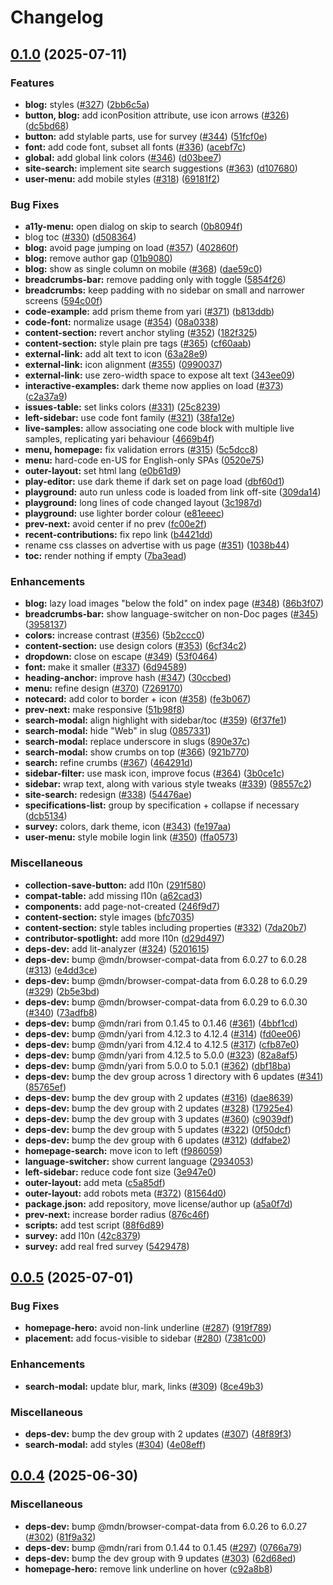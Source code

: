 # Changelog

## [0.1.0](https://github.com/mdn/fred/compare/v0.0.5...v0.1.0) (2025-07-11)


### Features

* **blog:** styles ([#327](https://github.com/mdn/fred/issues/327)) ([2bb6c5a](https://github.com/mdn/fred/commit/2bb6c5a8367f3261821a24c5ee6c15682a5574ef))
* **button, blog:** add iconPosition attribute, use icon arrows ([#326](https://github.com/mdn/fred/issues/326)) ([dc5bd68](https://github.com/mdn/fred/commit/dc5bd684881f3d7bbec3be86ea2b2f608b99a0ef))
* **button:** add stylable parts, use for survey ([#344](https://github.com/mdn/fred/issues/344)) ([51fcf0e](https://github.com/mdn/fred/commit/51fcf0ed4ff91afa5d1aba85f5eca842d55e45fd))
* **font:** add code font, subset all fonts ([#336](https://github.com/mdn/fred/issues/336)) ([acebf7c](https://github.com/mdn/fred/commit/acebf7cd6193cafa8f2b5ee7a8af07cbcca2668b))
* **global:** add global link colors ([#346](https://github.com/mdn/fred/issues/346)) ([d03bee7](https://github.com/mdn/fred/commit/d03bee7a270186f1d24efe1b9ffa50bbc31e62ef))
* **site-search:** implement site search suggestions ([#363](https://github.com/mdn/fred/issues/363)) ([d107680](https://github.com/mdn/fred/commit/d10768017de98e8d720ca612a02f5cbee9a1632d))
* **user-menu:** add mobile styles ([#318](https://github.com/mdn/fred/issues/318)) ([69181f2](https://github.com/mdn/fred/commit/69181f21b47563932a77c158523aa3e2cb3d6f47))


### Bug Fixes

* **a11y-menu:** open dialog on skip to search ([0b8094f](https://github.com/mdn/fred/commit/0b8094ffdfc62e1e2bd546aace7a6bb3d2b0ccfd))
* blog toc ([#330](https://github.com/mdn/fred/issues/330)) ([d508364](https://github.com/mdn/fred/commit/d508364ceb9de841a4bceeb256e47d2326e98577))
* **blog:** avoid page jumping on load ([#357](https://github.com/mdn/fred/issues/357)) ([402860f](https://github.com/mdn/fred/commit/402860f36a5c619a11da80f3b016dce4d9020df2))
* **blog:** remove author gap ([01b9080](https://github.com/mdn/fred/commit/01b90804551a1c45b71ac73f01e32ba03aaf7e9c))
* **blog:** show as single column on mobile ([#368](https://github.com/mdn/fred/issues/368)) ([dae59c0](https://github.com/mdn/fred/commit/dae59c06562c8f0e21dc4567fa21ae71f7f84be4))
* **breadcrumbs-bar:** remove padding only with toggle ([5854f26](https://github.com/mdn/fred/commit/5854f260fd75469494e9a2051d16f7ee4858b4c2))
* **breadcrumbs:** keep padding with no sidebar on small and narrower screens ([594c00f](https://github.com/mdn/fred/commit/594c00fc5a825ef1874446922eb441e48f79069d))
* **code-example:** add prism theme from yari ([#371](https://github.com/mdn/fred/issues/371)) ([b813ddb](https://github.com/mdn/fred/commit/b813ddb9b21ffceeea7612608ddc219046d1a97f))
* **code-font:** normalize usage ([#354](https://github.com/mdn/fred/issues/354)) ([08a0338](https://github.com/mdn/fred/commit/08a03380352cd09047fa964ac97ce1605a3b19b8))
* **content-section:** revert anchor styling ([#352](https://github.com/mdn/fred/issues/352)) ([182f325](https://github.com/mdn/fred/commit/182f325bfd71f2514edc7ce48451daff7b0f41db))
* **content-section:** style plain pre tags ([#365](https://github.com/mdn/fred/issues/365)) ([cf60aab](https://github.com/mdn/fred/commit/cf60aab12c28e4248717a75b2de439783116c07e))
* **external-link:** add alt text to icon ([63a28e9](https://github.com/mdn/fred/commit/63a28e9ad7e033edd4b75279a52d78eca8b2a396))
* **external-link:** icon alignment ([#355](https://github.com/mdn/fred/issues/355)) ([0990037](https://github.com/mdn/fred/commit/0990037fcccebec3b38dfc8368b216c8a667f387))
* **external-link:** use zero-width space to expose alt text ([343ee09](https://github.com/mdn/fred/commit/343ee0973d5925249d13e1baf9fc09ade16ad941))
* **interactive-examples:** dark theme now applies on load ([#373](https://github.com/mdn/fred/issues/373)) ([c2a37a9](https://github.com/mdn/fred/commit/c2a37a9ca8d441b0283328497da2838fa76740d9))
* **issues-table:** set links colors ([#331](https://github.com/mdn/fred/issues/331)) ([25c8239](https://github.com/mdn/fred/commit/25c8239a04e3fa87c3889da39bc78d1c80ee07c3))
* **left-sidebar:** use code font family ([#321](https://github.com/mdn/fred/issues/321)) ([38fa12e](https://github.com/mdn/fred/commit/38fa12eefc31ad3f228447b13e28b26e40ef3a43))
* **live-samples:** allow associating one code block with multiple live samples, replicating yari behaviour ([4669b4f](https://github.com/mdn/fred/commit/4669b4f821140a87b38c51b1b1862375e16ef68a))
* **menu, homepage:** fix validation errors ([#315](https://github.com/mdn/fred/issues/315)) ([5c5dcc8](https://github.com/mdn/fred/commit/5c5dcc81a29510009841ba1b6307cc00e2a4514b))
* **menu:** hard-code en-US for English-only SPAs ([0520e75](https://github.com/mdn/fred/commit/0520e758294fc52cdde58d002f11827872fecaaf))
* **outer-layout:** set html lang ([e0b61d9](https://github.com/mdn/fred/commit/e0b61d9df6a782d644076954744c5d2942d42df5))
* **play-editor:** use dark theme if dark set on page load ([dbf60d1](https://github.com/mdn/fred/commit/dbf60d16afe109bba069c7f61d4ff2eff9513d39))
* **playground:** auto run unless code is loaded from link off-site ([309da14](https://github.com/mdn/fred/commit/309da14d03b8cfc62ad34cb4107061b868504427))
* **playground:** long lines of code changed layout ([3c1987d](https://github.com/mdn/fred/commit/3c1987dad684317a58a418acce2d58f37d6bf8fd))
* **playground:** use lighter border colour ([e81eeec](https://github.com/mdn/fred/commit/e81eeec2b90b04d5040e506726a92ad91175b556))
* **prev-next:** avoid center if no prev ([fc00e2f](https://github.com/mdn/fred/commit/fc00e2ff525c6b45373c99ee23e5ef906eb6fc05))
* **recent-contributions:** fix repo link ([b4421dd](https://github.com/mdn/fred/commit/b4421dddb6883e085a096b70ce219d50d363b84f))
* rename css classes on advertise with us page ([#351](https://github.com/mdn/fred/issues/351)) ([1038b44](https://github.com/mdn/fred/commit/1038b4417ebfd657821a601fdb5eb3d5dd5305f3))
* **toc:** render nothing if empty ([7ba3ead](https://github.com/mdn/fred/commit/7ba3ead09babbc58c9faae32fd9b402a9745431f))


### Enhancements

* **blog:** lazy load images "below the fold" on index page ([#348](https://github.com/mdn/fred/issues/348)) ([86b3f07](https://github.com/mdn/fred/commit/86b3f0733471c26ac162859583f97655b6ae74af))
* **breadcrumbs-bar:** show language-switcher on non-Doc pages ([#345](https://github.com/mdn/fred/issues/345)) ([3958137](https://github.com/mdn/fred/commit/3958137025fe97ea843ad978ce05b5630082df7a))
* **colors:** increase contrast ([#356](https://github.com/mdn/fred/issues/356)) ([5b2ccc0](https://github.com/mdn/fred/commit/5b2ccc0d74cb564b9fe0616ffa1e1efc3fa3d39b))
* **content-section:** use design colors ([#353](https://github.com/mdn/fred/issues/353)) ([6cf34c2](https://github.com/mdn/fred/commit/6cf34c297aa0ef855af22bca82fc5733f2fba5e8))
* **dropdown:** close on escape ([#349](https://github.com/mdn/fred/issues/349)) ([53f0464](https://github.com/mdn/fred/commit/53f04648b6b70bfa55134c722b9cae7a6b03b561))
* **font:** make it smaller ([#337](https://github.com/mdn/fred/issues/337)) ([6d94589](https://github.com/mdn/fred/commit/6d94589994c59039fc20ad039e25add9228e37ff))
* **heading-anchor:** improve hash  ([#347](https://github.com/mdn/fred/issues/347)) ([30ccbed](https://github.com/mdn/fred/commit/30ccbed6c29d1b466fa698b38c903d55292d4790))
* **menu:** refine design ([#370](https://github.com/mdn/fred/issues/370)) ([7269170](https://github.com/mdn/fred/commit/72691707ef0f5a9946f991caa5c43d951c2e23ac))
* **notecard:** add color to border + icon ([#358](https://github.com/mdn/fred/issues/358)) ([fe3b067](https://github.com/mdn/fred/commit/fe3b06715c1edeb5bc71667e633d97e2bfa95a5e))
* **prev-next:** make responsive ([51b98f8](https://github.com/mdn/fred/commit/51b98f8a774fe9ce00e3bf44fa8dd6ed795f1f7a))
* **search-modal:** align highlight with sidebar/toc ([#359](https://github.com/mdn/fred/issues/359)) ([6f37fe1](https://github.com/mdn/fred/commit/6f37fe13bacb270008ca608ea294e077f054f585))
* **search-modal:** hide "Web" in slug ([0857331](https://github.com/mdn/fred/commit/0857331b43b6fd7700728ca68ce2d9ec5a42e465))
* **search-modal:** replace underscore in slugs ([890e37c](https://github.com/mdn/fred/commit/890e37c726b99ce61b6e82bc6c146e6e06b6354f))
* **search-modal:** show crumbs on top ([#366](https://github.com/mdn/fred/issues/366)) ([921b770](https://github.com/mdn/fred/commit/921b770e0c77b79b160bb159acffc1f17de052df))
* **search:** refine crumbs ([#367](https://github.com/mdn/fred/issues/367)) ([464291d](https://github.com/mdn/fred/commit/464291d210eacaea9e35fae890aecf238db0ddef))
* **sidebar-filter:** use mask icon, improve focus ([#364](https://github.com/mdn/fred/issues/364)) ([3b0ce1c](https://github.com/mdn/fred/commit/3b0ce1c5bc96b94e6cf8fb1b3d673c7c6b6b471b))
* **sidebar:** wrap text, along with various style tweaks ([#339](https://github.com/mdn/fred/issues/339)) ([98557c2](https://github.com/mdn/fred/commit/98557c2dd544b24d5b3fb934fbcd13d183f45af4))
* **site-search:** redesign ([#338](https://github.com/mdn/fred/issues/338)) ([54476ae](https://github.com/mdn/fred/commit/54476ae61d4a0f0ecca9b90bb5e4e4f9cfcb8ddf))
* **specifications-list:** group by specification + collapse if necessary ([dcb5134](https://github.com/mdn/fred/commit/dcb51346aac9eb34a3bf954976aada7f944f2ac5))
* **survey:** colors, dark theme, icon ([#343](https://github.com/mdn/fred/issues/343)) ([fe197aa](https://github.com/mdn/fred/commit/fe197aa51b10bbd6bcaeab132d26954439613c3e))
* **user-menu:** style mobile login link ([#350](https://github.com/mdn/fred/issues/350)) ([ffa0573](https://github.com/mdn/fred/commit/ffa05736ae7ccb55be245b5a8edb9081f5fe04aa))


### Miscellaneous

* **collection-save-button:** add l10n ([291f580](https://github.com/mdn/fred/commit/291f5807ebbf97170f8805b1a4e543b507963b81))
* **compat-table:** add missing l10n ([a62cad3](https://github.com/mdn/fred/commit/a62cad360ab55b14171658373aead6a2b8c1f2c4))
* **components:** add page-not-created ([246f9d7](https://github.com/mdn/fred/commit/246f9d709dd17d911378b50f59a0385f92702114))
* **content-section:** style images ([bfc7035](https://github.com/mdn/fred/commit/bfc70350aa57f5cbc6bcea453d95d3f6ec0319bd))
* **content-section:** style tables including properties ([#332](https://github.com/mdn/fred/issues/332)) ([7da20b7](https://github.com/mdn/fred/commit/7da20b7b953789d98c79f2a1f2b816858494ab42))
* **contributor-spotlight:** add more l10n ([d29d497](https://github.com/mdn/fred/commit/d29d49714702f934c965cf91332f057ea92de81f))
* **deps-dev:** add lit-analyzer ([#324](https://github.com/mdn/fred/issues/324)) ([5201615](https://github.com/mdn/fred/commit/52016151b7d127078c8824b1f2aad7ada2c83f24))
* **deps-dev:** bump @mdn/browser-compat-data from 6.0.27 to 6.0.28 ([#313](https://github.com/mdn/fred/issues/313)) ([e4dd3ce](https://github.com/mdn/fred/commit/e4dd3cee86f947788a680d2b2735571bf9785158))
* **deps-dev:** bump @mdn/browser-compat-data from 6.0.28 to 6.0.29 ([#329](https://github.com/mdn/fred/issues/329)) ([2b5e3bd](https://github.com/mdn/fred/commit/2b5e3bd25224d18462f6e491741322f5cc5b467f))
* **deps-dev:** bump @mdn/browser-compat-data from 6.0.29 to 6.0.30 ([#340](https://github.com/mdn/fred/issues/340)) ([73adfb8](https://github.com/mdn/fred/commit/73adfb8e6185fafe9eb129911b8d92916e113b6c))
* **deps-dev:** bump @mdn/rari from 0.1.45 to 0.1.46 ([#361](https://github.com/mdn/fred/issues/361)) ([4bbf1cd](https://github.com/mdn/fred/commit/4bbf1cd16023acad61bef2261c25557ad91e88a1))
* **deps-dev:** bump @mdn/yari from 4.12.3 to 4.12.4 ([#314](https://github.com/mdn/fred/issues/314)) ([fd0ee06](https://github.com/mdn/fred/commit/fd0ee0690d9ba306bf8a3e547c393ebfa4a74bf2))
* **deps-dev:** bump @mdn/yari from 4.12.4 to 4.12.5 ([#317](https://github.com/mdn/fred/issues/317)) ([cfb87e0](https://github.com/mdn/fred/commit/cfb87e0a808306499443445664a86e66873963aa))
* **deps-dev:** bump @mdn/yari from 4.12.5 to 5.0.0 ([#323](https://github.com/mdn/fred/issues/323)) ([82a8af5](https://github.com/mdn/fred/commit/82a8af50e60f00ecb43dba68febcf3ae285346c9))
* **deps-dev:** bump @mdn/yari from 5.0.0 to 5.0.1 ([#362](https://github.com/mdn/fred/issues/362)) ([dbf18ba](https://github.com/mdn/fred/commit/dbf18ba1dc48c31d31da5dc901fa590257dba706))
* **deps-dev:** bump the dev group across 1 directory with 6 updates ([#341](https://github.com/mdn/fred/issues/341)) ([85765ef](https://github.com/mdn/fred/commit/85765ef2cb1c447f27991f77c8831dbca9b70e1d))
* **deps-dev:** bump the dev group with 2 updates ([#316](https://github.com/mdn/fred/issues/316)) ([dae8639](https://github.com/mdn/fred/commit/dae8639651aabcc08472be8a304721a7333d9f3a))
* **deps-dev:** bump the dev group with 2 updates ([#328](https://github.com/mdn/fred/issues/328)) ([17925e4](https://github.com/mdn/fred/commit/17925e4bf8ea577e8142964092c83371b5f094f7))
* **deps-dev:** bump the dev group with 3 updates ([#360](https://github.com/mdn/fred/issues/360)) ([c9039df](https://github.com/mdn/fred/commit/c9039df285949ab3701c82cc2a54e792dbf684f6))
* **deps-dev:** bump the dev group with 5 updates ([#322](https://github.com/mdn/fred/issues/322)) ([0f50dcf](https://github.com/mdn/fred/commit/0f50dcfe3f713f61c8487f79bcbfe193f37ef061))
* **deps-dev:** bump the dev group with 6 updates ([#312](https://github.com/mdn/fred/issues/312)) ([ddfabe2](https://github.com/mdn/fred/commit/ddfabe23e34b2751d48b585824656290119fb6f6))
* **homepage-search:** move icon to left ([f986059](https://github.com/mdn/fred/commit/f9860595bcf45aca3c4e692840a718dc3c00fb13))
* **language-switcher:** show current language ([2934053](https://github.com/mdn/fred/commit/2934053b9ddc18ccd70d4c8556718a6a674bfb1f))
* **left-sidebar:** reduce code font size ([3e947e0](https://github.com/mdn/fred/commit/3e947e0730a7bed02e50c1f042846131decd797c))
* **outer-layout:** add meta ([c5a85df](https://github.com/mdn/fred/commit/c5a85df8e006de39a8b2aabf7b0ce05560e85955))
* **outer-layout:** add robots meta ([#372](https://github.com/mdn/fred/issues/372)) ([81564d0](https://github.com/mdn/fred/commit/81564d0c28c12c9d04899d230b5abc54871ea182))
* **package.json:** add repository, move license/author up ([a5a0f7d](https://github.com/mdn/fred/commit/a5a0f7d6dd8f059a2f8c171c7e5828875a5822d8))
* **prev-next:** increase border radius ([876c46f](https://github.com/mdn/fred/commit/876c46feb2c5038e021888c1811867ba71247a77))
* **scripts:** add test script ([88f6d89](https://github.com/mdn/fred/commit/88f6d8983b7879b33e74f5167870e8669bec6f8b))
* **survey:** add l10n ([42c8379](https://github.com/mdn/fred/commit/42c8379aebccc274f92c6e47ed895dea06eb7288))
* **survey:** add real fred survey ([5429478](https://github.com/mdn/fred/commit/542947803d2855553a2348fff382820d48075d57))

## [0.0.5](https://github.com/mdn/fred/compare/v0.0.4...v0.0.5) (2025-07-01)


### Bug Fixes

* **homepage-hero:** avoid non-link underline ([#287](https://github.com/mdn/fred/issues/287)) ([919f789](https://github.com/mdn/fred/commit/919f789b89e1afdb3610a509aa2e70c665616704))
* **placement:** add focus-visible to sidebar ([#280](https://github.com/mdn/fred/issues/280)) ([7381c00](https://github.com/mdn/fred/commit/7381c00b1fb9ca769d902da8bd7c76f1f6b33d76))


### Enhancements

* **search-modal:** update blur, mark, links ([#309](https://github.com/mdn/fred/issues/309)) ([8ce49b3](https://github.com/mdn/fred/commit/8ce49b3b4f508ce0ba735e4c9d0b3f4155234b3c))


### Miscellaneous

* **deps-dev:** bump the dev group with 2 updates ([#307](https://github.com/mdn/fred/issues/307)) ([48f89f3](https://github.com/mdn/fred/commit/48f89f3b1410bf7cb8d18d73a00cad6c396a012a))
* **search-modal:** add styles ([#304](https://github.com/mdn/fred/issues/304)) ([4e08eff](https://github.com/mdn/fred/commit/4e08effaf9a8080cea33c0b61ce44f509facee64))

## [0.0.4](https://github.com/mdn/fred/compare/v0.0.3...v0.0.4) (2025-06-30)


### Miscellaneous

* **deps-dev:** bump @mdn/browser-compat-data from 6.0.26 to 6.0.27 ([#302](https://github.com/mdn/fred/issues/302)) ([81f9a32](https://github.com/mdn/fred/commit/81f9a32abca921d42889a8538b7620409f540d00))
* **deps-dev:** bump @mdn/rari from 0.1.44 to 0.1.45 ([#297](https://github.com/mdn/fred/issues/297)) ([0766a79](https://github.com/mdn/fred/commit/0766a794231306e05b3216278576c3296d41b071))
* **deps-dev:** bump the dev group with 9 updates ([#303](https://github.com/mdn/fred/issues/303)) ([62d68ed](https://github.com/mdn/fred/commit/62d68edbb3fa1ed6caf27a7040f321f5dde21f02))
* **homepage-hero:** remove link underline on hover ([c92a8b8](https://github.com/mdn/fred/commit/c92a8b80b9e1c60e478a4007d8718f02a26269d5))
